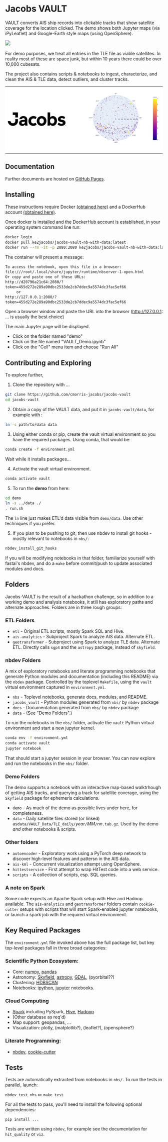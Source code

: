 # Jacobs VAULT



VAULT converts AIS ship records into clickable tracks that show satellite coverage for the location clicked. The demo shows both Jupyter maps (via iPyLeaflet) and Google-Earth style maps (using OpenSphere).  

<img src="nbs/images/vault-demo-3.gif">

For demo purposes, we treat all entries in the TLE file as viable satellites. In reality most of these are space junk, but within 10 years there could be over 10,000 cubesats. 

The project also contains scripts & notebooks to ingest, characterize, and clean the AIS & TLE data, detect outliers, and cluster tracks. 

<table>
    <tr style="background-color:#FFFFFF">
        <td style="background-color:#FFFFFF">
            <img src="images/Jacobs_logo_rgb_black.svg" width="200"/>
        </td>
        <td><img alt="Satellites Visible" src="images/starmap_new.pdf" width="300"></td>
    </tr>
</table>



## Documentation
Further documents are hosted on [GitHub Pages](https://cmorris-jacobs.github.io/jacobs-vault/).

## Installing

These instructions require Docker [(obtained here)](https://docs.docker.com/get-docker/) and a DockerHub account [(obtained here)](https://hub.docker.com/). 

Once docker is installed and the DockerHub account is established, in your operating system command line run:
```bash
docker login
docker pull ke2jacobs/jacobs-vault-nb-with-data:latest
docker run --rm -it -p 2080:2080 ke2jacobs/jacobs-vault-nb-with-data:latest
```

The container will present a message:
```
To access the notebook, open this file in a browser:         
file:///root/.local/share/jupyter/runtime/nbserver-1-open.html    
Or copy and paste one of these URLs:       
http://d20796a21c64:2080/?token=455d272e289a90dbc2533de2cb7ddec9a5574dc3fac5ef66
     or     
http://127.0.0.1:2080/?token=455d272e289a90dbc2533de2cb7ddec9a5574dc3fac5ef66
```
Open a browser window and paste the URL into the browser (http://127.0.0.1: … is usually the best choice)

The main Jupyter page will be displayed.
 
* Click on the folder named "demo"
* Click on the file named "VAULT_Demo.ipynb"
* Click on the "Cell" menu item and choose "Run All"


## Contributing and Exploring

To explore further, 

1. Clone the repository with ...

```bash
git clone https://github.com/cmorris-jacobs/jacobs-vault
cd jacobs-vault
``` 

2. Obtain a copy of the VAULT data, and put it in `jacobs-vault/data`, for example with :
```bash
ln -s path/to/data data
```

3. Using either conda or pip, create the vault virtual environment so you have the required packages. Using conda, that would be:
```bash
conda create -f environment.yml
```
Wait while it installs packages...

4. Activate the vault virtual environment.
```bash
conda activate vault
```

5. To run the **demo** from here:
```bash
cd demo
ln -s ../data ./
. run.sh
```
The `ln` line just makes ETL'd data visible from `demo/data`. Use other techniques if you prefer.

5. If you plan to be pushing to git, then use nbdev to install git hooks - mostly relevant to notebooks in `nbs/`:
```bash
nbdev_install_git_hooks
```
If you will be modifying notebooks in that folder, familiarize yourself with fastai's nbdev, and do a `make` before commit/push to update associated modules and docs.


## Folders

Jacobs-VAULT is the result of a hackathon challenge, so in addition to a working demo and analysis notebooks, it still has exploratory paths and alternate approaches. Folders are in three rough groups:

### ETL Folders
* `etl` - Original ETL scripts, mostly Spark SQL and Hive.
* `ais-analytics` - Subproject Spark to analyze AIS data. Alternate ETL.
* `geotransformer` - Subproject using Spark to analyze TLE data. Alternate ETL. Directly calls `sgp4` and the `astropy` package, instead of `skyfield`.

### nbdev Folders
A mix of exploratory notebooks and literate programming notebooks that generate Python modules and documentation (including this README) via the `nbdev` package. Controlled by the toplevel `Makefile`, using the `vault` virtual environment captured in `environment.yml`.  
* `nbs` - Toplevel notebooks, generate docs, modules, and README.
* `jacobs_vault` - Python modules generated from `nbs/` by `nbdev` package
* `docs` - Documentation generated from `nbs/` by `nbdev` package
* `data` - (See "Demo Folders".)

To run the notebooks in the `nbs/` folder, 
activate the `vault` Python virtual environment and start a new jupyter kernel.
```bash
conda env -f environment.yml
conda activate vault
jupyter notebook
```
That should start a jupyter session in your browser. You can now explore and run the notebooks in the `nbs/` folder.

### Demo Folders
The demo supports a notebook with an interactive map-based walktrhough of getting AIS tracks, and querying a track for satellite coverage, using the `Skyfield` package for ephemeris calculations.  
* `demo` - As much of the demo as possible lives under here, for completeness.
* `data` - Daily satellite files stored (or linked) as`data/VAULT_Data/TLE_daily/`_year_`/`_MM_`/`_nn_`.tab.gz`. Used by the demo *and* other notebooks & scripts.  


### Other folders
* `autoencoder` - Exploratory work using a PyTorch deep network to discover high-level features and pattersn in the AIS data.
* `ais-kml` - Concurrent visualization attempt using OpenSphere.
* `hittestservice` - First attempt to wrap HitTest code into a web service.
* `scripts` - A collection of scripts, esp. SQL queries.


### A note on Spark
Some code expects an Apache Spark setup with Hive and Hadoop available. The `ais-analytics` and `geotransformer` folders contain `cookie-cutter` setups with scripts that 
will start Spark-enabled jupyter notebooks, or launch a spark job with the required virtual environment.

## Key Required Packages

The `environment.yml` file invoked above has the full package list, but key top-level packages fall in three broad categories:

### Scientific Python Ecosystem:
* Core: [numpy](https://numpy.org), [pandas](https://pandas.pydata.org)
* Astronomy: [Skyfield](https://rhodesmill.org/skyfield/), [astropy](https://www.astropy.org), [GDAL](https://gdal.org), (pyorbital??)
* Clustering: [HDBSCAN](https://hdbscan.readthedocs.io/en/latest/index.html)
* Notebooks:  [ipython](https://ipython.org), [jupyter](https://jupyter.org) notebooks.

### Cloud Computing
* [Spark](https://spark.apache.org) including PySpark, [Hive](https://hive.apache.org), [Hadoop](https://hadoop.apache.org)
* (Other database as req'd)
* Map support: geopandas, ...
* Visualization: plotly, (matplotlib?), (leaflet?), (opensphere?)

### Literate Programming: 
* [nbdev](https://nbdev.fast.ai), [cookie-cutter](https://cookiecutter.readthedocs.io/en/latest/README.html)


## Tests

Tests are automatically extracted from notebooks in `nbs/`. To run the tests in parallel, launch:

`nbdev_test_nbs` or `make test`

For all the tests to pass, you'll need to install the following optional dependencies:

```
pip install ...
```

Tests are written using <code>nbdev</code>, for example see the documentation for `hit_quality` or `viz`.
